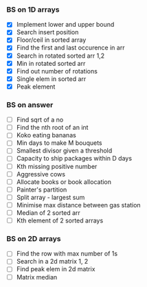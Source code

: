### BS on 1D arrays
- [x] Implement lower and upper bound
- [x] Search insert position  
- [x] Floor/ceil in sorted array 
- [x] Find the first and last occurence in arr 
- [x] Search in rotated sorted arr 1,2 
- [x] Min in rotated sorted arr 
- [x] Find out number of rotations 
- [x] Single elem in sorted arr 
- [x] Peak element 

### BS on answer
- [ ] Find sqrt of a no 
- [ ] Find the nth root of an int 
- [ ] Koko eating bananas 
- [ ] Min days to make M bouquets 
- [ ] Smallest divisor given a threshold
- [ ] Capacity to ship packages within D days 
- [ ] Kth missing positive number 
- [ ] Aggressive cows 
- [ ] Allocate books or book allocation 
- [ ] Painter's partition 
- [ ] Split array - largest sum 
- [ ] Minimise max distance between gas station 
- [ ] Median of 2 sorted arr 
- [ ] Kth element of 2 sorted arrays

### BS on 2D arrays
- [ ] Find the row with max number of 1s 
- [ ] Search in a 2d matrix 1, 2 
- [ ] Find peak elem in 2d matrix 
- [ ] Matrix median 
